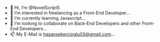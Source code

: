 - 👋 Hi, I’m @NovelScript5
- 👀 I’m interested in freelancing as a Front-End Developer...
- 🌱 I’m currently learning Javascript...
- 💞️ I’m looking to collaborate on Back-End Developers and other Front-End Developers...
- 📫 My E-Mail is hasansekercioglu03@gmail.com...

<!---
NovelScript5/NovelScript5 is a ✨ special ✨ repository because its `README.md` (this file) appears on your GitHub profile.
You can click the Preview link to take a look at your changes.
--->
